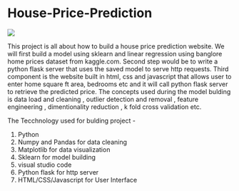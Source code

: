 # House-Price-Prediction

<img src="C:\Users\barta\OneDrive\Documents\Pictures\Screenshots\Screenshot (49).png"> 

This project is all about  how to build a house price prediction website. We will first build a model using sklearn and linear regression using banglore home prices dataset from kaggle.com. Second step would be to write a python flask server that uses the saved model to serve http requests. Third component is the website built in html, css and javascript that allows user to enter home square ft area, bedrooms etc and it will call python flask server to retrieve the predicted price. The concepts 
used during the model bulding is data load and cleaning , outlier detection and removal , feature engineering , dimentionality reduction , k fold cross validation etc. 

The Tecchnology used for bulding project - 

1. Python
2. Numpy and Pandas for data cleaning
3. Matplotlib for data visualization
4. Sklearn for model building
5. visual studio code 
6. Python flask for http server
7. HTML/CSS/Javascript for User Interface 
